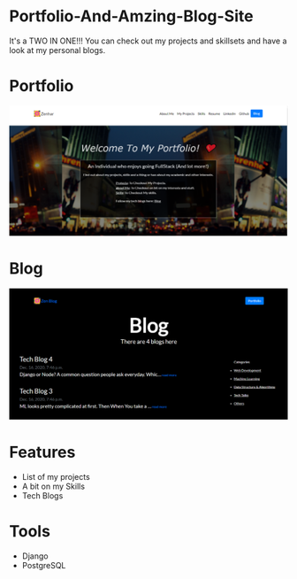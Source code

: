 # Portfolio-And-Amzing-Blog-Site

It's a TWO IN ONE!!! You can check out my projects and skillsets and have a look at my personal blogs.

# Portfolio

<img src="portfolio_blog_project/images/Portfolio.png">

# Blog

<img src="portfolio_blog_project/images/Blog.png">

# Features

- List of my projects
- A bit on my Skills
- Tech Blogs

# Tools

- Django
- PostgreSQL
